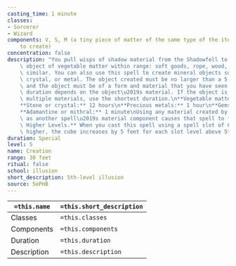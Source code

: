 ```yaml
---
casting_time: 1 minute
classes:
- Sorcerer
- Wizard
components: V, S, M (a tiny piece of matter of the same type of the item you plan
    to create)
concentration: false
description: "You pull wisps of shadow material from the Shadowfell to create a nonliving\
    \ object of vegetable matter within range: soft goods, rope, wood, or something\
    \ similar. You can also use this spell to create mineral objects such as stone,\
    \ crystal, or metal. The object created must be no larger than a 5- foot cube,\
    \ and the object must be of a form and material that you have seen before.\nThe\
    \ duration depends on the object\u2019s material. If the object is composed of\
    \ multiple materials, use the shortest duration.\n**Vegetable matter:** 1 day\n\
    **Stone or crystal:** 12 hours\n**Precious metals:** 1 hour\n**Gems:** 10 minutes\n\
    **Adamantine or mithral:** 1 minute\nUsing any material created by this spell\
    \ as another spell\u2019s material component causes that spell to fail.\n**At\
    \ Higher Levels.** When you cast this spell using a spell slot of 6th level or\
    \ higher, the cube increases by 5 feet for each slot level above 5th."
duration: Special
level: 5
name: Creation
range: 30 feet
ritual: false
school: illusion
short_description: 5th-level illusion
source: 5ePHB
---
```


| `=this.name` | `=this.short_description` |
| ------------ | ------------------------- |
| Classes      | `=this.classes`           |
| Components   | `=this.components`        |
| Duration     | `=this.duration`          |
| Description  | `=this.description`       |